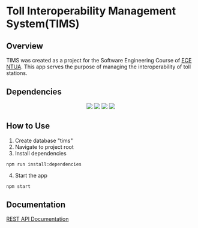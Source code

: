 # Toll Interoperability Management System(TIMS)
## Overview
TIMS was created as a project for the Software Engineering Course of [ECE NTUA](www.ece.ntua.gr). This app serves the purpose of managing the interoperability of toll stations.
## Dependencies
<p align="center">
   <a href="https://nodejs.org/en/">
       <img src="https://img.shields.io/badge/Nodejs-v16.13.2-success" /></a>
  <a href="https://dev.mysql.com/downloads/mysql/">
        <img src="https://img.shields.io/badge/MySQL-8.0.25-yellow" /></a>
  <a href="https://www.npmjs.com/package/sequelize">
        <img src="https://img.shields.io/badge/Sequelize-6.12.5-orange" /></a>
  <a href="https://angular.io/">
        <img src="https://img.shields.io/badge/Angular-10.1.2-blue" /></a>
  </p>
  
## How to Use
1. Create database "tims"
2. Navigate to project root
3. Install dependencies
```
npm run install:dependencies
```
4. Start the app
```
npm start
```
## Documentation
[REST API Documentation](https://documenter.getpostman.com/view/19003492/UVXgKwmZ)
